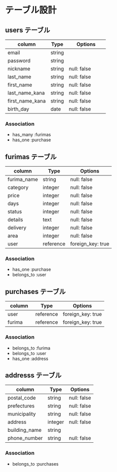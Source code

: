 # テーブル設計

## users テーブル

| column　        | Type  | Options      |
| ----------------|--------|-------------|
| email           | string | 　　　　　　　 |
| password        | string | 　　　　　　　 |
| nickname        | string | null: false |
| last_name       | string | null: false |
| first_name      | string | null: false |
| last_name_kana  | string | null: false |
| first_name_kana | string | null: false |
| birth_day       | date   | null: false |

### Association

- has_many :furimas
- has_one  :purchase

## furimas テーブル

| column　    | Type               | Options    |
| -----------|--------------------|-------------|
| furima_name| string             | null: false |
| category   | integer            | null: false |
| price      | integer            | null: false |
| days       | integer            | null: false |
| status     | integer            | null: false |
| details    | text               | null: false |
| delivery   | integer            | null: false |
| area       | integer            | null: false |
| user       | reference | foreign_key: true |　

### Association

- has_one :purchase
- belongs_to :user

## purchases テーブル

| column　   | Type     | Options           |
| ----------|-----------|-------------------|
| user      | reference | foreign_key: true |
| furima    | reference | foreign_key: true |　　　

### Association

- belongs_to :furima
- belongs_to :user
- has_one :address

## addresss テーブル

| column　        | Type    | Options     |
| ----------------|---------|-------------|
| postal_code     | string | null: false |
| prefectures     | string  | null: false |
| municipality    | string  | null: false |
| address         | integer | null: false |
| building_name   | string  |             |
| phone_number    | string  | null: false |

### Association

- belongs_to :purchases